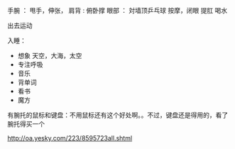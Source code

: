 手腕 ： 甩手，伸张，
肩背 : 俯卧撑
眼部 ： 対墙顶乒乓球 按摩，闭眼
提肛
喝水

出去运动

入睡： 
-  想象    天空，大海，太空
-  专注呼吸
-  音乐
-  背单词
-  看书
-  魔方


有腕托的鼠标和键盘：不用鼠标还有这个好处啊。。不过，键盘还是得用的，看了腕托得买一个

http://oa.yesky.com/223/8595723all.shtml


